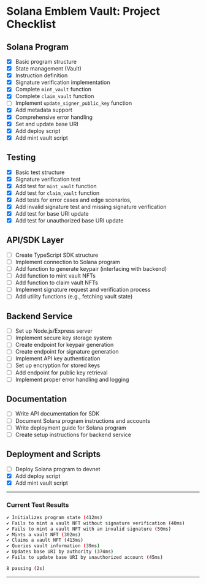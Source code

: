 # Solana Emblem Vault: Project Checklist

## Solana Program

- [x] Basic program structure
- [x] State management (Vault)
- [x] Instruction definition
- [x] Signature verification implementation
- [x] Complete `mint_vault` function
- [x] Complete `claim_vault` function
- [ ] Implement `update_signer_public_key` function
- [x] Add metadata support
- [x] Comprehensive error handling
- [x] Set and update base URI
- [x] Add deploy script
- [x] Add mint vault script

## Testing

- [x] Basic test structure
- [x] Signature verification test
- [x] Add test for `mint_vault` function
- [x] Add test for `claim_vault` function
- [x] Add tests for error cases and edge scenarios,
- [x] Add invalid signature test and missing signature verification
- [x] Add test for base URI update
- [x] Add test for unauthorized base URI update

## API/SDK Layer

- [ ] Create TypeScript SDK structure
- [ ] Implement connection to Solana program
- [ ] Add function to generate keypair (interfacing with backend)
- [ ] Add function to mint vault NFTs
- [ ] Add function to claim vault NFTs
- [ ] Implement signature request and verification process
- [ ] Add utility functions (e.g., fetching vault state)

## Backend Service

- [ ] Set up Node.js/Express server
- [ ] Implement secure key storage system
- [ ] Create endpoint for keypair generation
- [ ] Create endpoint for signature generation
- [ ] Implement API key authentication
- [ ] Set up encryption for stored keys
- [ ] Add endpoint for public key retrieval
- [ ] Implement proper error handling and logging

## Documentation

- [ ] Write API documentation for SDK
- [ ] Document Solana program instructions and accounts
- [ ] Write deployment guide for Solana program
- [ ] Create setup instructions for backend service

## Deployment and Scripts

- [ ] Deploy Solana program to devnet
- [x] Add deploy script
- [x] Add mint vault script

---

### Current Test Results

```bash
✔ Initializes program state (412ms)
✔ Fails to mint a vault NFT without signature verification (40ms)
✔ Fails to mint a vault NFT with an invalid signature (50ms)
✔ Mints a vault NFT (302ms)
✔ Claims a vault NFT (413ms)
✔ Queries vault information (39ms)
✔ Updates base URI by authority (374ms)
✔ Fails to update base URI by unauthorized account (45ms)

8 passing (2s)
```

---
